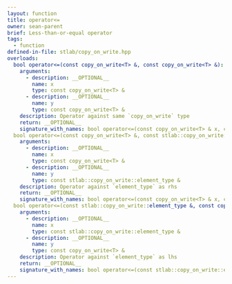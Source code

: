 ```yaml
---
layout: function
title: operator<=
owner: sean-parent
brief: Less-than-or-equal operator
tags:
  - function
defined-in-file: stlab/copy_on_write.hpp
overloads:
  bool operator<=(const copy_on_write<T> &, const copy_on_write<T> &):
    arguments:
      - description: __OPTIONAL__
        name: x
        type: const copy_on_write<T> &
      - description: __OPTIONAL__
        name: y
        type: const copy_on_write<T> &
    description: Operator against same `copy_on_write` type
    return: __OPTIONAL__
    signature_with_names: bool operator<=(const copy_on_write<T> & x, const copy_on_write<T> & y)
  bool operator<=(const copy_on_write<T> &, const stlab::copy_on_write::element_type &):
    arguments:
      - description: __OPTIONAL__
        name: x
        type: const copy_on_write<T> &
      - description: __OPTIONAL__
        name: y
        type: const stlab::copy_on_write::element_type &
    description: Operator against `element_type` as rhs
    return: __OPTIONAL__
    signature_with_names: bool operator<=(const copy_on_write<T> & x, const stlab::copy_on_write::element_type & y)
  bool operator<=(const stlab::copy_on_write::element_type &, const copy_on_write<T> &):
    arguments:
      - description: __OPTIONAL__
        name: x
        type: const stlab::copy_on_write::element_type &
      - description: __OPTIONAL__
        name: y
        type: const copy_on_write<T> &
    description: Operator against `element_type` as lhs
    return: __OPTIONAL__
    signature_with_names: bool operator<=(const stlab::copy_on_write::element_type & x, const copy_on_write<T> & y)
---
```

